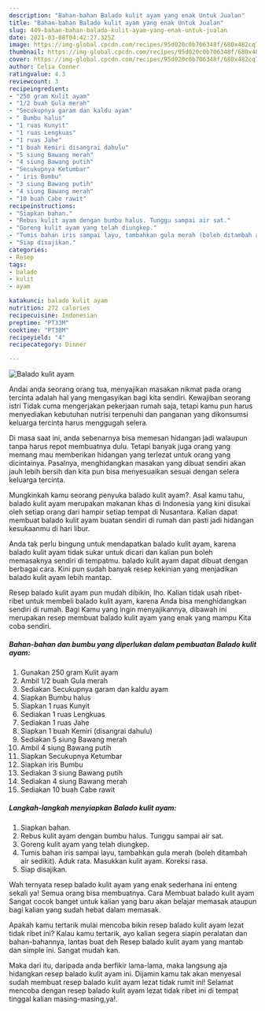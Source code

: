 ```yaml
---
description: "Bahan-bahan Balado kulit ayam yang enak Untuk Jualan"
title: "Bahan-bahan Balado kulit ayam yang enak Untuk Jualan"
slug: 449-bahan-bahan-balado-kulit-ayam-yang-enak-untuk-jualan
date: 2021-03-08T04:42:27.325Z
image: https://img-global.cpcdn.com/recipes/95d020c0b706348f/680x482cq70/balado-kulit-ayam-foto-resep-utama.jpg
thumbnail: https://img-global.cpcdn.com/recipes/95d020c0b706348f/680x482cq70/balado-kulit-ayam-foto-resep-utama.jpg
cover: https://img-global.cpcdn.com/recipes/95d020c0b706348f/680x482cq70/balado-kulit-ayam-foto-resep-utama.jpg
author: Celia Conner
ratingvalue: 4.3
reviewcount: 3
recipeingredient:
- "250 gram Kulit ayam"
- "1/2 buah Gula merah"
- "Secukupnya garam dan kaldu ayam"
- " Bumbu halus"
- "1 ruas Kunyit"
- "1 ruas Lengkuas"
- "1 ruas Jahe"
- "1 buah Kemiri disangrai dahulu"
- "5 siung Bawang merah"
- "4 siung Bawang putih"
- "Secukupnya Ketumbar"
- " iris Bumbu"
- "3 siung Bawang putih"
- "4 siung Bawang merah"
- "10 buah Cabe rawit"
recipeinstructions:
- "Siapkan bahan."
- "Rebus kulit ayam dengan bumbu halus. Tunggu sampai air sat."
- "Goreng kulit ayam yang telah diungkep."
- "Tumis bahan iris sampai layu, tambahkan gula merah (boleh ditambah air sedikit). Aduk rata. Masukkan kulit ayam. Koreksi rasa."
- "Siap disajikan."
categories:
- Resep
tags:
- balado
- kulit
- ayam

katakunci: balado kulit ayam 
nutrition: 272 calories
recipecuisine: Indonesian
preptime: "PT33M"
cooktime: "PT38M"
recipeyield: "4"
recipecategory: Dinner

---
```



![Balado kulit ayam](https://img-global.cpcdn.com/recipes/95d020c0b706348f/680x482cq70/balado-kulit-ayam-foto-resep-utama.jpg)

Andai anda seorang orang tua, menyajikan masakan nikmat pada orang tercinta adalah hal yang mengasyikan bagi kita sendiri. Kewajiban seorang istri Tidak cuma mengerjakan pekerjaan rumah saja, tetapi kamu pun harus menyediakan kebutuhan nutrisi terpenuhi dan panganan yang dikonsumsi keluarga tercinta harus menggugah selera.

Di masa  saat ini, anda sebenarnya bisa memesan hidangan jadi walaupun tanpa harus repot membuatnya dulu. Tetapi banyak juga orang yang memang mau memberikan hidangan yang terlezat untuk orang yang dicintainya. Pasalnya, menghidangkan masakan yang dibuat sendiri akan jauh lebih bersih dan kita pun bisa menyesuaikan sesuai dengan selera keluarga tercinta. 



Mungkinkah kamu seorang penyuka balado kulit ayam?. Asal kamu tahu, balado kulit ayam merupakan makanan khas di Indonesia yang kini disukai oleh setiap orang dari hampir setiap tempat di Nusantara. Kalian dapat membuat balado kulit ayam buatan sendiri di rumah dan pasti jadi hidangan kesukaanmu di hari libur.

Anda tak perlu bingung untuk mendapatkan balado kulit ayam, karena balado kulit ayam tidak sukar untuk dicari dan kalian pun boleh memasaknya sendiri di tempatmu. balado kulit ayam dapat dibuat dengan berbagai cara. Kini pun sudah banyak resep kekinian yang menjadikan balado kulit ayam lebih mantap.

Resep balado kulit ayam pun mudah dibikin, lho. Kalian tidak usah ribet-ribet untuk membeli balado kulit ayam, karena Anda bisa menghidangkan sendiri di rumah. Bagi Kamu yang ingin menyajikannya, dibawah ini merupakan resep membuat balado kulit ayam yang enak yang mampu Kita coba sendiri.

<!--inarticleads1-->

##### Bahan-bahan dan bumbu yang diperlukan dalam pembuatan Balado kulit ayam:

1. Gunakan 250 gram Kulit ayam
1. Ambil 1/2 buah Gula merah
1. Sediakan Secukupnya garam dan kaldu ayam
1. Siapkan  Bumbu halus
1. Siapkan 1 ruas Kunyit
1. Sediakan 1 ruas Lengkuas
1. Sediakan 1 ruas Jahe
1. Siapkan 1 buah Kemiri (disangrai dahulu)
1. Sediakan 5 siung Bawang merah
1. Ambil 4 siung Bawang putih
1. Siapkan Secukupnya Ketumbar
1. Siapkan  iris Bumbu
1. Sediakan 3 siung Bawang putih
1. Sediakan 4 siung Bawang merah
1. Sediakan 10 buah Cabe rawit




<!--inarticleads2-->

##### Langkah-langkah menyiapkan Balado kulit ayam:

1. Siapkan bahan.
1. Rebus kulit ayam dengan bumbu halus. Tunggu sampai air sat.
1. Goreng kulit ayam yang telah diungkep.
1. Tumis bahan iris sampai layu, tambahkan gula merah (boleh ditambah air sedikit). Aduk rata. Masukkan kulit ayam. Koreksi rasa.
1. Siap disajikan.




Wah ternyata resep balado kulit ayam yang enak sederhana ini enteng sekali ya! Semua orang bisa membuatnya. Cara Membuat balado kulit ayam Sangat cocok banget untuk kalian yang baru akan belajar memasak ataupun bagi kalian yang sudah hebat dalam memasak.

Apakah kamu tertarik mulai mencoba bikin resep balado kulit ayam lezat tidak ribet ini? Kalau kamu tertarik, ayo kalian segera siapin peralatan dan bahan-bahannya, lantas buat deh Resep balado kulit ayam yang mantab dan simple ini. Sangat mudah kan. 

Maka dari itu, daripada anda berfikir lama-lama, maka langsung aja hidangkan resep balado kulit ayam ini. Dijamin kamu tak akan menyesal sudah membuat resep balado kulit ayam lezat tidak rumit ini! Selamat mencoba dengan resep balado kulit ayam lezat tidak ribet ini di tempat tinggal kalian masing-masing,ya!.

